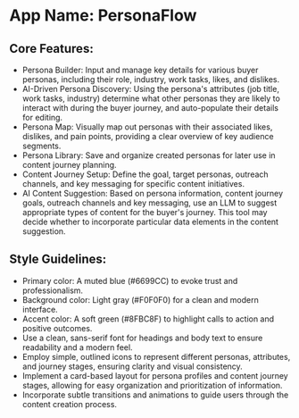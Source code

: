 # **App Name**: PersonaFlow

## Core Features:

- Persona Builder: Input and manage key details for various buyer personas, including their role, industry, work tasks, likes, and dislikes.
- AI-Driven Persona Discovery: Using the persona's attributes (job title, work tasks, industry) determine what other personas they are likely to interact with during the buyer journey, and auto-populate their details for editing.
- Persona Map: Visually map out personas with their associated likes, dislikes, and pain points, providing a clear overview of key audience segments.
- Persona Library: Save and organize created personas for later use in content journey planning.
- Content Journey Setup: Define the goal, target personas, outreach channels, and key messaging for specific content initiatives.
- AI Content Suggestion: Based on persona information, content journey goals, outreach channels and key messaging, use an LLM to suggest appropriate types of content for the buyer's journey. This tool may decide whether to incorporate particular data elements in the content suggestion.

## Style Guidelines:

- Primary color: A muted blue (#6699CC) to evoke trust and professionalism.
- Background color: Light gray (#F0F0F0) for a clean and modern interface.
- Accent color: A soft green (#8FBC8F) to highlight calls to action and positive outcomes.
- Use a clean, sans-serif font for headings and body text to ensure readability and a modern feel.
- Employ simple, outlined icons to represent different personas, attributes, and journey stages, ensuring clarity and visual consistency.
- Implement a card-based layout for persona profiles and content journey stages, allowing for easy organization and prioritization of information.
- Incorporate subtle transitions and animations to guide users through the content creation process.